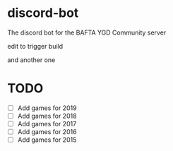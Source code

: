 # discord-bot
The discord bot for the BAFTA YGD Community server

edit to trigger build

and another one

# TODO

- [ ] Add games for 2019
- [ ] Add games for 2018
- [ ] Add games for 2017
- [ ] Add games for 2016
- [ ] Add games for 2015
